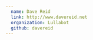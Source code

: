 ```yaml
---
  name: Dave Reid
  link: http://www.davereid.net
  organization: Lullabot
  github: davereid
---
```

